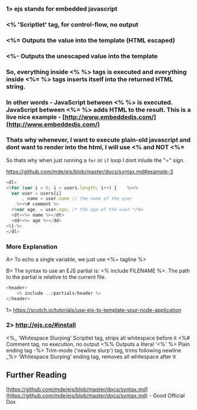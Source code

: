 ### 1> ejs stands for embedded javascript

### <% 'Scriptlet' tag, for control-flow, no output
### <%= Outputs the value into the template (HTML escaped)
### <%- Outputs the unescaped value into the template

### So, everything inside <% %> tags is executed and everything inside <%= %> tags inserts itself into the returned HTML string.

### In other words - JavaScript between <% %> is executed. JavaScript between <%= %> adds HTML to the result. This is a live nice example - [http://www.embeddedjs.com/](http://www.embeddedjs.com/)

### Thats why whenever, I want to execute plain-old javascript and dont want to render into the html, I will use <% and NOT <%=
So thats why when just running a ``for`` or ``if`` loop I dont inlude the "=" sign.

https://github.com/mde/ejs/blob/master/docs/syntax.md#example-3

```js
<dl>
<%for (var i = 0; i < users.length; i++) {    %><%
  var user = users[i]
      , name = user.name // the name of the user
    %><%# comment %>
  <%var age  = user.age; /* the age of the user */%>
  <dt><%= name %></dt>
  <dd><%= age %></dd>
<%}-%>
</dl>
```

### More Explanation

A> To echo a single variable, we just use <%= tagline %>

B>  The syntax to use an EJS partial is: <% include FILENAME %>. The path to the partial is relative to the current file.

```js
<header>
    <% include ../partials/header %>
</header>
```

1> https://scotch.io/tutorials/use-ejs-to-template-your-node-application

### 2> http://ejs.co/#install


<%_ ‘Whitespace Slurping’ Scriptlet tag, strips all whitespace before it
<%# Comment tag, no execution, no output
<%% Outputs a literal '<%'
%> Plain ending tag
-%> Trim-mode ('newline slurp') tag, trims following newline
_%> ‘Whitespace Slurping’ ending tag, removes all whitespace after it


## Further Reading

[https://github.com/mde/ejs/blob/master/docs/syntax.md](https://github.com/mde/ejs/blob/master/docs/syntax.md) - Good Official Dox